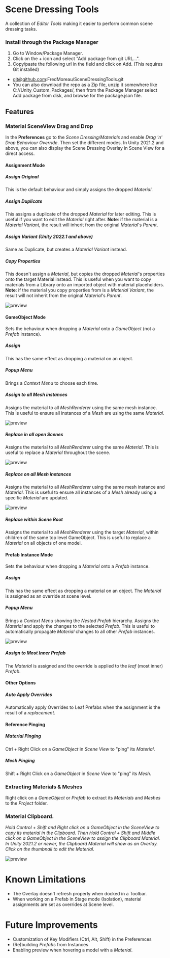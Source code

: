 # Scene Dressing Tools
 A collection of *Editor Tools* making it easier to perform common scene dressing tasks.

### Install through the Package Manager
1. Go to Window/Package Manager.
2. Click on the + icon and select "Add package from git URL...".
2. Copy/paste the following url in the field and click on Add. (This requires Git installed)
- git@github.com:FredMoreau/SceneDressingTools.git
- You can also download the repo as a Zip file, unzip it somewhere like C://Unity_Custom_Packages/, then from the Package Manager select Add package from disk, and browse for the package.json file.

## Features
### Material SceneView Drag and Drop
In the **Preferences** go to the *Scene Dressing/Materials* and enable *Drag 'n' Drop Behaviour Override*. Then set the different modes.
In Unity 2021.2 and above, you can also display the Scene Dressing Overlay in Scene View for a direct access.

#### Assignment Mode

##### Assign Original
This is the default behaviour and simply assigns the dropped *Material*.

##### Assign Duplicate
This assigns a duplicate of the dropped *Material* for later editing. This is useful if you want to edit the *Material* right after.
**Note**: if the material is a *Material Variant*, the result will inherit from the original *Material*'s *Parent*.

##### Assign Variant (Unity 2022.1 and above)
Same as Duplicate, but creates a *Material Variant* instead.

##### Copy Properties
This doesn't assign a *Material*, but copies the dropped *Material*'s properties onto the target Material instead. This is useful when you want to copy materials from a Library onto an imported object with material placeholders.
**Note**: if the material you copy properties from is a *Material Variant*, the result will not inherit from the original *Material*'s *Parent*.

![preview](/Documentation~/images/copy_properties_over_target.gif)

#### GameObject Mode
Sets the behaviour when dropping a *Material* onto a *GameObject* (not a *Prefab* instance).

##### Assign
This has the same effect as dropping a material on an object.

##### Popup Menu
Brings a *Context Menu* to choose each time.

##### Assign to all *Mesh* instances
Assigns the material to all *MeshRenderer* using the same mesh instance. This is useful to ensure all instances of a *Mesh* are using the same *Material*.

![preview](/Documentation~/images/propagate_to_mesh_instances.gif)

##### Replace in all open Scenes
Assigns the material to all *MeshRenderer* using the same *Material*.
This is useful to replace a *Material* throughout the scene.

![preview](/Documentation~/images/propagate_to_materials.gif)

##### Replace on all *Mesh* instances
Assigns the material to all *MeshRenderer* using the same mesh instance and *Material*. This is useful to ensure all instances of a *Mesh* already using a specific *Material* are updated.

![preview](/Documentation~/images/propagate_instances_materials.gif)

##### Replace within Scene Root
Assigns the material to all *MeshRenderer* using the target *Material*, within children of the same top level GameObject. This is useful to replace a *Material* on all objects of one model.

#### Prefab Instance Mode
Sets the behaviour when dropping a *Material* onto a *Prefab* instance.

##### Assign
This has the same effect as dropping a material on an object. The *Material* is assigned as an override at scene level.

##### Popup Menu
Brings a *Context Menu* showing the *Nested Prefab* hierarchy.
Assigns the *Material* and apply the changes to the selected *Prefab*. This is useful to automatically propagate *Material* changes to all other *Prefab* instances.

![preview](/Documentation~/images/assign_and_apply_overrides.gif)

##### Assign to Most Inner Prefab
The *Material* is assigned and the override is applied to the *leaf* (most inner) *Prefab*.

#### Other Options

##### Auto Apply Overrides
Automatically apply Overrides to Leaf Prefabs when the assignment is the result of a *replacement*.

#### Reference Pinging

##### Material Pinging
Ctrl + Right Click on a *GameObject* in *Scene View* to "ping" its *Material*.

##### Mesh Pinging
Shift + Right Click on a *GameObject* in *Scene View* to "ping" its *Mesh*.

### Extracting Materials & Meshes
Right click on a *GameObject* or *Prefab* to extract its *Materials* and *Meshes* to the *Project* folder.

### Material Clipboard.

*Hold Control + Shift and Right click on a GameObject in the SceneView to copy its material in the Clipboard.*
*Then Hold Control + Shift and Middle click on a GameObject in the SceneView to assign the Clipboard Material.*
*In Unity 2021.2 or newer, the Clipboard Material will show as an Overlay. Click on the thumbnail to edit the Material.*

![preview](/Documentation~/images/material_clipboard_demo.gif)

# Known Limitations
- The Overlay doesn't refresh properly when docked in a Toolbar.
- When working on a Prefab in Stage mode (Isolation), material assignments are set as overrides at Scene level.

# Future Improvements
- Customization of Key Modifiers (Ctrl, Alt, Shift) in the Preferemces
- (Re)building *Prefabs* from Instances
- Enabling preview when hovering a model with a *Material*.

